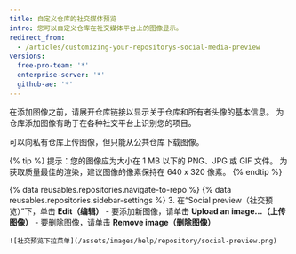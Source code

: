 ```yaml
---
title: 自定义仓库的社交媒体预览
intro: 您可以自定义仓库在社交媒体平台上的图像显示。
redirect_from:
  - /articles/customizing-your-repositorys-social-media-preview
versions:
  free-pro-team: '*'
  enterprise-server: '*'
  github-ae: '*'
---
```


在添加图像之前，请展开仓库链接以显示关于仓库和所有者头像的基本信息。 为仓库添加图像有助于在各种社交平台上识别您的项目。

可以向私有仓库上传图像，但只能从公共仓库下载图像。

{% tip %}
提示：您的图像应为大小在 1 MB 以下的 PNG、JPG 或 GIF 文件。 为获取质量最佳的渲染，建议图像的像素保持在 640 x 320 像素。
{% endtip %}

{% data reusables.repositories.navigate-to-repo %}
{% data reusables.repositories.sidebar-settings %}
3. 在“Social preview（社交预览）”下，单击 **Edit（编辑）**
    - 要添加新图像，请单击 **Upload an image...（上传图像）**
    - 要删除图像，请单击 **Remove image（删除图像）**

    ![社交预览下拉菜单](/assets/images/help/repository/social-preview.png)
